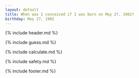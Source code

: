 ```yaml
---
layout: default
title: When was I conceived if I was born on May 27, 1902?
birthday: May 27, 1902
---
```


{% include header.md %}

{% include guess.md %}

{% include calculate.md %}

{% include safety.md %}

{% include footer.md %}



